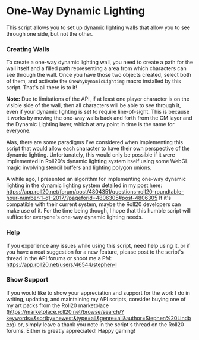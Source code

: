 # One-Way Dynamic Lighting

This script allows you to set up dynamic lighting walls that allow you to
see through one side, but not the other.

### Creating Walls

To create a one-way dynamic lighting wall, you need to create a path for the wall itself and
a filled path representing a area from which characters can see through the wall. Once you have those
two objects created, select both of them, and activate the ```OneWayDynamicLighting``` macro installed
by this script. That's all there is to it!

__Note:__
Due to limitations of the API, if at least one player character is on the visible
side of the wall, then all characters will be able to see through it, even if
your dynamic lighting is set to require line-of-sight. This is because it works by
moving the one-way walls back and forth from the GM layer and the Dynamic Lighting layer,
which at any point in time is the same for everyone.

Alas, there are some paradigms I've considered when implementing this script that
would allow each character to have their own perspective of the dynamic lighting.
Unfortunately, this would only be possible if it were implemented in Roll20's
dynamic lighting system itself using some WebGL magic involving stencil buffers
and lighting polygon unions.

A while ago, I presented an algorithm for
implementing one-way dynamic lighting in the dynamic lighting system detailed in
my post here: https://app.roll20.net/forum/post/4804351/questions-roll20-roundtable-hour-number-1-q1-2017/?pageforid=4806305#post-4806305
If it's compatible with their current system, maybe the Roll20 developers can make use of it.
For the time being though, I hope that this humble script will suffice for everyone's
one-way dynamic lighting needs.

### Help

If you experience any issues while using this script,
need help using it, or if you have a neat suggestion for a new feature, please
post to the script's thread in the API forums or shoot me a PM:
https://app.roll20.net/users/46544/stephen-l

### Show Support

If you would like to show your appreciation and support for the work I do in writing,
updating, and maintaining my API scripts, consider buying one of my art packs from the Roll20 marketplace (https://marketplace.roll20.net/browse/search/?keywords=&sortby=newest&type=all&genre=all&author=Stephen%20Lindberg)
or, simply leave a thank you note in the script's thread on the Roll20 forums.
Either is greatly appreciated! Happy gaming!
